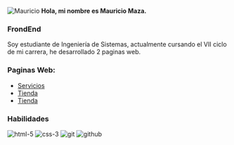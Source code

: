 ![Mauricio](https://user-images.githubusercontent.com/82491533/227761153-f86c0dac-37ae-4803-b9ae-3cd9a8862f6d.png) **Hola, mi nombre es Mauricio Maza.**
### FrondEnd

Soy estudiante de Ingeniería de Sistemas, actualmente cursando el VII ciclo de mi carrera, he desarrollado 2 paginas web.

### Paginas Web: 

* [Servicios](https://primer-proyecto-free.netlify.app/)
* [Tienda](https://tienda-polos.netlify.app/)
* [Tienda](https://funny-semolina-289df3.netlify.app/)

### Habilidades

![html-5](https://user-images.githubusercontent.com/82491533/227761164-75bfd518-fd5b-4975-afa7-a4b181213ee9.png)
![css-3](https://user-images.githubusercontent.com/82491533/227761169-a8b85c6e-a127-4634-ac94-d29692f255a5.png)
![git](https://user-images.githubusercontent.com/82491533/227761298-5bce46ad-45c4-425c-9e16-e86a8464975f.png)
![github](https://user-images.githubusercontent.com/82491533/227761328-b5d93614-dd78-47ae-be04-6fe0487f43f5.png)
